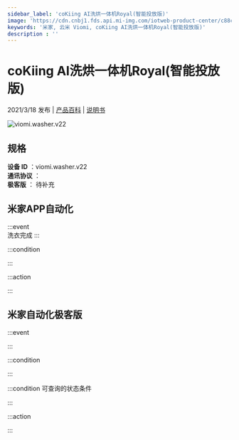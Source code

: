 ```yaml
---
sidebar_label: 'coKiing AI洗烘一体机Royal(智能投放版)'
image: 'https://cdn.cnbj1.fds.api.mi-img.com/iotweb-product-center/c88cb6e26ddee9d58b02bbbc1da1468d_168_168.png?GalaxyAccessKeyId=AKVGLQWBOVIRQ3XLEW&Expires=9223372036854775807&Signature=6PPe7oZuZg0GpU9YNnptRU/BD6s='
keywords: '米家, 云米 Viomi, coKiing AI洗烘一体机Royal(智能投放版)'
description : ''
---
```

# coKiing AI洗烘一体机Royal(智能投放版)

2021/3/18 发布 | [产品百科](https://home.mi.com/webapp/content/baike/product/index.html?model=viomi.washer.v22/) | [说明书](https://home.mi.com/views/introduction.html?model=viomi.washer.v22&region=cn)

![viomi.washer.v22](https://cdn.cnbj1.fds.api.mi-img.com/iotweb-product-center/c88cb6e26ddee9d58b02bbbc1da1468d_168_168.png?GalaxyAccessKeyId=AKVGLQWBOVIRQ3XLEW&Expires=9223372036854775807&Signature=6PPe7oZuZg0GpU9YNnptRU/BD6s=)

## 规格  
> 
**设备 ID** ：viomi.washer.v22  
**通讯协议** ：  
**极客版**  ： 待补充 


## 米家APP自动化  

:::event  
洗衣完成
:::

:::condition  

:::

:::action   

:::

## 米家自动化极客版  

:::event  

:::

:::condition  

:::

:::condition 可查询的状态条件  

:::

:::action  

:::

        
